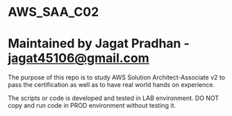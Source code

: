 # AWS_SAA_C02
# Maintained by Jagat Pradhan - jagat45106@gmail.com
The purpose of this repo is to study AWS Solution Architect-Associate v2 to pass the
certification as well as to have real world hands on experience.

The scripts or code is developed and tested in LAB environment.
DO NOT copy and run code in PROD environment without testing it.

